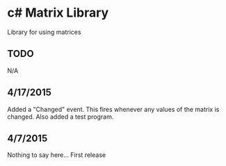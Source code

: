 # c# Matrix Library
Library for using matrices

## TODO
N/A

## 4/17/2015
Added a "Changed" event.  This fires whenever any values of the matrix is changed.  Also added a test program.

## 4/7/2015
Nothing to say here... First release
